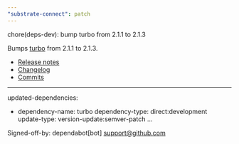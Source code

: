 ```yaml
---
"substrate-connect": patch
---
```


chore(deps-dev): bump turbo from 2.1.1 to 2.1.3

Bumps [turbo](https://github.com/vercel/turborepo) from 2.1.1 to 2.1.3.
- [Release notes](https://github.com/vercel/turborepo/releases)
- [Changelog](https://github.com/vercel/turborepo/blob/main/release.md)
- [Commits](https://github.com/vercel/turborepo/compare/v2.1.1...v2.1.3)

---
updated-dependencies:
- dependency-name: turbo
  dependency-type: direct:development
  update-type: version-update:semver-patch
...

Signed-off-by: dependabot[bot] <support@github.com>

